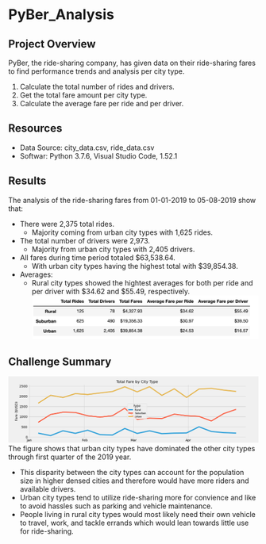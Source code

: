 # PyBer_Analysis

## Project Overview
PyBer, the ride-sharing company, has given data on their ride-sharing fares to find performance trends and analysis per city type.

1. Calculate the total number of rides and drivers.
2. Get the total fare amount per city type.
3. Calculate the average fare per ride and per driver.

## Resources
- Data Source: city_data.csv, ride_data.csv
- Softwar: Python 3.7.6, Visual Studio Code, 1.52.1

## Results
The analysis of the ride-sharing fares from 01-01-2019 to 05-08-2019 show that:
- There were 2,375 total rides.
    - Majority coming from urban city types with 1,625 rides.
- The total number of drivers were 2,973.
    - Majority from urban city types with 2,405 drivers.
- All fares during time period totaled $63,538.64.
    - With urban city types having the highest total with $39,854.38.
- Averages:
    - Rural city types showed the hightest averages for both per ride and per driver with $34.62 and $55.49, respectively.       
![Resources/pyber_summary.png](Resources/pyber_summary.png)

## Challenge Summary  
![analysis/Fig8.png](analysis/Fig8.png)
The figure shows that urban city types have dominated the other city types through first quarter of the 2019 year.
- This disparity between the city types can account for the population size in higher densed cities and therefore would have more riders and available drivers.
- Urban city types tend to utilize ride-sharing more for convience and like to avoid hassles such as parking and vehicle maintenance.
- People living in rural city types would most likely need their own vehicle to travel, work, and tackle errands which would lean towards little use for ride-sharing.
